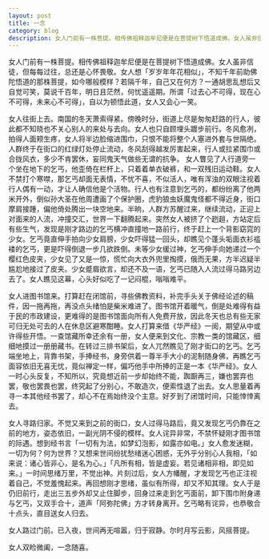 ```yaml
---
layout: post
title: 一念
category: blog
description: 女人门前有一株菩提。相传佛祖释迦牟尼便是在菩提树下悟道成佛。女人虽非信徒，但每每过往，总还是心怀畏敬。女人想「岁岁年年花相似」，不知千年前助佛陀悟道的那株菩提，如今哪般模样？若隔千年，自己又在何方？一通胡思乱想后又自觉可笑，莫说千百年，明日且茫······
---
```

女人门前有一株菩提。相传佛祖释迦牟尼便是在菩提树下悟道成佛。女人虽非信徒，但每每过往，总还是心怀畏敬。女人想「岁岁年年花相似」，不知千年前助佛陀悟道的那株菩提，如今哪般模样？若隔千年，自己又在何方？一通胡思乱想后又自觉可笑，莫说千百年，明日且茫然，何忧遥遥期。所谓「过去心不可得，现在心不可得，未来心不可得」，自以为顿悟此道，女人又会心一笑。

女人往街上去。南国的冬天萧索得紧。傍晚时分，街道上尽是匆匆赶路的行人，彼此都不知晓也不关心别人的来处与去向。女人也只自顾埋头踱步前行。冬风愈冽，拍得人面颊生疼，女人将半边脸缩进围巾，只恨不能将整个人塞进外套与世隔绝。人群终于在街口的红绿灯处停止流动，冬风刮得越发厉害起来，行人或拉紧围巾或合拢风衣，多少不肯罢休，妄同鬼天气做些无谓的抗争。 女人瞥见了人行道旁一个坐在地下的乞丐，他歪倚在栏杆上，只着着单衣破裤，和一双残旧运动鞋。女人不禁打个寒噤，那乞丐却面无表情，不忧不喜，不似活人，唯有浑浊的双眼注视着行人偶有一动，才让人确信他是个活物。行人也有注意到乞丐的，都纷纷离了他两米开外，倒似孙大圣在他周遭画了个保护圈，虎豹狼虫妖魔鬼怪都不得近身，街口摩肩接踵，偏他倚处腾出一块空地来。半晌，人群方苏醒过来，继续流动，正迎上对面来的人流，冲撞交汇，世界一下翻腾起来。突然女人被挤了个趔趄，方站定后有些生气，发现是刚才路边的乞丐横冲直撞地一路前行，终于赶上一个背影窈窕的少女。乞丐竟直伸手拍向少女肩膀，少女吓得猛一回头，却瞧见个蓬头垢面衣衫褴褛的乞丐，更是吓得倒退一步几欲跌倒。未等少女缓过神，乞丐伸手向她递过一个樱红色皮夹，少女见了又是一惊，慌忙向大衣外兜里掏摸，俄而无果，方半迟疑半尴尬地接过了皮夹。少女蹙眉欲言，却还不及一语，乞丐已随入人流过得马路另边去了。女人瞧见这幕，心头好似吃了一记闷棍，嗡嗡难平。

女人进图书馆来。打算赶在闭馆前，寻些佛教资料，补完手头关于佛经论述的稿件，因一拖再拖，再没点头绪怕是柴米难进了。图书馆开着暖气，倒是处难得有益于民的市政建设，更难得的是图书馆面向所有人免费开放，因此冬天也总有些无家可归无处可去的人在休息区避寒酣睡。女人打算来借《华严经》一阅，期望从中或许得些开悟。一查馆藏所幸还余有一册，女人便来到文化、宗教一类的馆藏区，细细地摸过一册册藏书。在转过三排书架后，女人兀然瞧见了刚才街口的乞丐。乞丐端坐地上，背靠书架，手捧经书，身旁供着一尊半手大小的泥制随身佛，再瞧乞丐面容依旧无喜无忧，竟似禅定一样，偏巧他手中所捧的正是一本《华严经》。女人一时心头反复，不知所以，究竟想近前一步却始终不能，踟蹰再三，嫌也罢弃也罢，敬也罢畏也罢，终究起了分别心，不敢造次，便索性退了出去。女人思量着再寻一本其他经书罢了，却心不在焉始终没个主意。好歹到了闭馆时间，只能悻悻离去。

女人寻路归家。不觉又来到之前的街口，女人过得马路后，竟又发现乞丐仍靠在之前的地方，姿态依旧，一副光阴不侵的模样。女人诧异非常，不禁怀疑刚才图书馆的际遇。想到经书言「一切有为法，如梦幻泡影，如露亦如电。」女人愈发迷糊，一切为何？何为世界？又想来世间纷扰愁绪迷心困惑，无外乎分别心人我相，「如来说：诸心皆非心，是名为心。」「凡所有相，皆是虚妄。若见诸相非相，即见如来。」一时间思绪万里，不觉出神。片刻过后，女人方幡醒，才发现乞丐也正注视着自己，不觉羞愧起来。再回想刚才思绪，虽似有所得，却又不知其理。女人于是仍旧前行，走出三五步外却又止住脚步，回身过来走到乞丐面前，卸下围巾附身递与乞丐，又双手合十，道声「阿弥陀佛」方才转身离开。乞丐略有诧异，也恭敬合十点头，直目送女人归去。

女人路过门前。已入夜，世间再无喧嚣，归于寂静。尔时月写云影，风摇菩提。

女人双睑微阖，一念随喜。